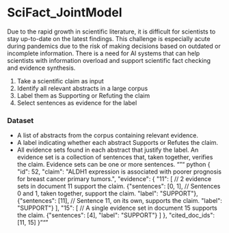 # SciFact_JointModel
Due to the rapid growth in scientific literature, it is difficult for scientists to stay up-to-date on the latest findings. This challenge is especially acute during pandemics due to the risk of making decisions based on outdated or incomplete information. There is a need for AI systems that can help scientists with information overload and support scientific fact checking and evidence synthesis.

1. Take a scientific claim as input
2. Identify all relevant abstracts in a large corpus
3. Label them as Supporting or Refuting the claim
4. Select sentences as evidence for the label

### Dataset
* A list of abstracts from the corpus containing relevant evidence.
* A label indicating whether each abstract Supports or Refutes the claim.
* All evidence sets found in each abstract that justify the label. An evidence set is a collection of sentences that, taken together, verifies the claim. Evidence sets can be one or more sentences.
“”“ python
{
             "id": 52,
             "claim": "ALDH1 expression is associated with poorer prognosis for breast cancer primary tumors.",
             "evidence": {
                "11": [                     // 2 evidence sets in document 11 support the claim.
                   {"sentences": [0, 1],    // Sentences 0 and 1, taken together, support the claim.
                    "label": "SUPPORT"},
                   {"sentences": [11],      // Sentence 11, on its own, supports the claim.
                    "label": "SUPPORT"}
                ],
                "15": [                     // A single evidence set in document 15 supports the claim.
                   {"sentences": [4], 
                    "label": "SUPPORT"}
                ]
             },
             "cited_doc_ids": [11, 15]
           }”“”
